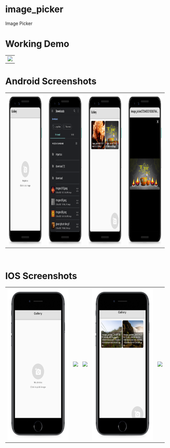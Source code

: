 # image_picker
Image Picker

# Working Demo
 
  <table>
  <tr>
  <td><img src="https://github.com/MarvelApps-Flutter/image_picker/blob/master/imagepicker/Gif/Screen-Recording-20220211-172503.gif" height="480px"></td>
    </tr>
  </table>
    

# Android Screenshots

<table>
  <tr>
    <td><img src="https://github.com/MarvelApps-Flutter/image_picker/blob/master/imagepicker/Android%20Frames/Group%20205.png" height="480px"</td>
    <td><img src="https://github.com/MarvelApps-Flutter/image_picker/blob/master/imagepicker/Android%20Frames/Group%20204.png" height="480px"></td>
    <td><img src="https://github.com/MarvelApps-Flutter/image_picker/blob/master/imagepicker/Android%20Frames/Group%20202.png" height="480px"></td>
    <td><img src="https://github.com/MarvelApps-Flutter/image_picker/blob/master/imagepicker/Android%20Frames/Group%20203.png" height="480px"></td>
  
 
</tr>
 </table>

</br>

# IOS Screenshots

<table>
  <tr>
    <td><img src="https://github.com/MarvelApps-Flutter/image_picker/blob/master/imagepicker/iOS%20Frames/Group%20210.png" height="480px"></td>
    <td><img src="https://github.com/MarvelApps-Flutter/image_picker/blob/master/imagepicker/iOS%20Frames/Group%20209.png" height="480px"></td>
    <td><img src="https://github.com/MarvelApps-Flutter/image_picker/blob/master/imagepicker/iOS%20Frames/Group%20206.png" height="480px"></td>
    <td><img src="https://github.com/MarvelApps-Flutter/image_picker/blob/master/imagepicker/iOS%20Frames/Group%20208.png" height="480px"></td>
    <td><img src="https://github.com/MarvelApps-Flutter/image_picker/blob/master/imagepicker/iOS%20Frames/Group%20211.png" height="480px"></td>

</tr>
 </table>

